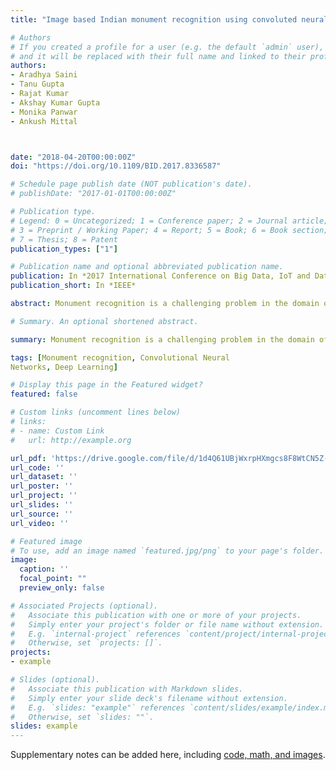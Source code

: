 ```yaml
---
title: "Image based Indian monument recognition using convoluted neural networks"

# Authors
# If you created a profile for a user (e.g. the default `admin` user), write the username (folder name) here 
# and it will be replaced with their full name and linked to their profile.
authors:
- Aradhya Saini
- Tanu Gupta
- Rajat Kumar
- Akshay Kumar Gupta
- Monika Panwar
- Ankush Mittal



date: "2018-04-20T00:00:00Z"
doi: "https://doi.org/10.1109/BID.2017.8336587"

# Schedule page publish date (NOT publication's date).
# publishDate: "2017-01-01T00:00:00Z"

# Publication type.
# Legend: 0 = Uncategorized; 1 = Conference paper; 2 = Journal article;
# 3 = Preprint / Working Paper; 4 = Report; 5 = Book; 6 = Book section;
# 7 = Thesis; 8 = Patent
publication_types: ["1"]

# Publication name and optional abbreviated publication name.
publication: In *2017 International Conference on Big Data, IoT and Data Science (BID)*
publication_short: In *IEEE*

abstract: Monument recognition is a challenging problem in the domain of image classification due to huge variations in the architecture of different monuments. Different orientations of the structure play an important role in the recognition of the monuments in their images. The paper proposes an approach for classification of various monuments based on the features of the monument images. The state-of-the-art Deep Convolutional Neural Networks (DCNN) is used for extracting representations. The model is trained on representations of different Indian monuments, obtained from cropped images, which exhibit geographic and cultural diversity. Experiments have been carried out on the manually acquired dataset that is composed of images of different monuments where each monument has images from different angular views. The experiments show the performance of the model when it is trained on representations of cropped images of the various monuments. The overall accuracy achieved is 92.7%, using DCNN, for a total of 100 different monuments that have been considered in the dataset for classification.

# Summary. An optional shortened abstract.

summary: Monument recognition is a challenging problem in the domain of image classification due to huge variations in the architecture of different monuments. Different orientations of the structure play an important role in the recognition of the monuments in their images. The paper proposes an approach for classification of various monuments based on the features of the monument images. The state-of-the-art Deep Convolutional Neural Networks (DCNN) is used for extracting representations. The model is trained on representations of different Indian monuments, obtained from cropped images, which exhibit geographic and cultural diversity. Experiments have been carried out on the manually acquired dataset that is composed of images of different monuments where each monument has images from different angular views. The experiments show the performance of the model when it is trained on representations of cropped images of the various monuments. The overall accuracy achieved is 92.7%, using DCNN, for a total of 100 different monuments that have been considered in the dataset for classification.

tags: [Monument recognition, Convolutional Neural 
Networks, Deep Learning]

# Display this page in the Featured widget?
featured: false

# Custom links (uncomment lines below)
# links:
# - name: Custom Link
#   url: http://example.org

url_pdf: 'https://drive.google.com/file/d/1d4Q61UBjWxrpHXmgcs8F8WtCN5Z-PnDh/view?usp=sharing'
url_code: ''
url_dataset: ''
url_poster: ''
url_project: ''
url_slides: ''
url_source: ''
url_video: ''

# Featured image
# To use, add an image named `featured.jpg/png` to your page's folder. 
image:
  caption: ''
  focal_point: ""
  preview_only: false

# Associated Projects (optional).
#   Associate this publication with one or more of your projects.
#   Simply enter your project's folder or file name without extension.
#   E.g. `internal-project` references `content/project/internal-project/index.md`.
#   Otherwise, set `projects: []`.
projects:
- example

# Slides (optional).
#   Associate this publication with Markdown slides.
#   Simply enter your slide deck's filename without extension.
#   E.g. `slides: "example"` references `content/slides/example/index.md`.
#   Otherwise, set `slides: ""`.
slides: example
---
```



Supplementary notes can be added here, including [code, math, and images](https://wowchemy.com/docs/writing-markdown-latex/).
